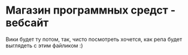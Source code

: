 # Магазин программных средст - вебсайт

Вики будет ту потом, так, чисто посмотреть хочется, как репа будет выглядеть с этим файликом :)
